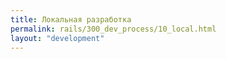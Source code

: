 ```yaml
---
title: Локальная разработка
permalink: rails/300_dev_process/10_local.html
layout: "development"
---
```

